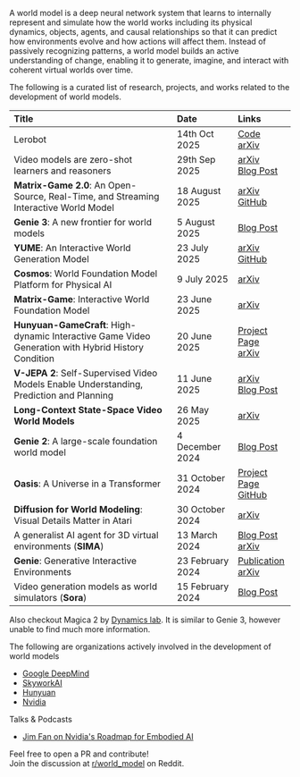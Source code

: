 A world model is a deep neural network system that learns to internally represent and simulate how the world works including its physical dynamics, objects, agents, and causal relationships so that it can predict how environments evolve and how actions will affect them. Instead of passively recognizing patterns, a world model builds an active understanding of change, enabling it to generate, imagine, and interact with coherent virtual worlds over time.

The following is a curated list of research, projects, and works related to the development of world models.

| Title | Date | Links |
| :--- | :--- | :--- |
| Lerobot | 14th Oct 2025 | [Code](https://github.com/huggingface/lerobot)<br>[arXiv](https://arxiv.org/pdf/2510.12403) |
| Video models are zero-shot learners and reasoners | 29th Sep 2025 | [arXiv](https://arxiv.org/pdf/2509.20328)<br>[Blog Post](https://video-zero-shot.github.io/) |
| **Matrix-Game 2.0**: An Open-Source, Real-Time, and Streaming Interactive World Model | 18 August 2025 | [arXiv](https://arxiv.org/pdf/2508.13009)<br>[GitHub](https://github.com/SkyworkAI/Matrix-Game/tree/main/Matrix-Game-2) |
| **Genie 3**: A new frontier for world models | 5 August 2025 | [Blog Post](https://deepmind.google/discover/blog/genie-3-a-new-frontier-for-world-models/) |
| **YUME**: An Interactive World Generation Model | 23 July 2025 | [arXiv](https://arxiv.org/pdf/2507.17744)<br>[GitHub](https://github.com/stdstu12/YUME) |
| **Cosmos**: World Foundation Model Platform for Physical AI | 9 July 2025 | [arXiv](https://arxiv.org/pdf/2501.03575) |
| **Matrix-Game**: Interactive World Foundation Model | 23 June 2025 | [arXiv](https://arxiv.org/pdf/2506.18701) |
| **Hunyuan-GameCraft**: High-dynamic Interactive Game Video Generation with Hybrid History Condition | 20 June 2025 | [Project Page](https://hunyuan-gamecraft.github.io/)<br>[arXiv](https://arxiv.org/pdf/2506.17201) |
| **V-JEPA 2**: Self-Supervised Video Models Enable Understanding, Prediction and Planning | 11 June 2025 | [arXiv](https://arxiv.org/pdf/2506.09985)<br>[Blog Post](https://ai.meta.com/vjepa/) |
| **Long-Context State-Space Video World Models** | 26 May 2025 | [arXiv](https://arxiv.org/pdf/2505.20171) |
| **Genie 2**: A large-scale foundation world model | 4 December 2024 | [Blog Post](https://deepmind.google/discover/blog/genie-2-a-large-scale-foundation-world-model/) |
| **Oasis**: A Universe in a Transformer | 31 October 2024 | [Project Page](https://oasis-model.github.io/)<br>[GitHub](https://github.com/etched-ai/open-oasis) |
| **Diffusion for World Modeling**: Visual Details Matter in Atari | 30 October 2024 | [arXiv](https://arxiv.org/pdf/2405.12399) |
| A generalist AI agent for 3D virtual environments (**SIMA**) | 13 March 2024 | [Blog Post](https://deepmind.google/discover/blog/sima-generalist-ai-agent-for-3d-virtual-environments/)<br>[arXiv](https://arxiv.org/pdf/2404.10179) |
| **Genie**: Generative Interactive Environments | 23 February 2024 | [Publication](https://deepmind.google/research/publications/60474/)<br>[arXiv](https://arxiv.org/pdf/2402.15391) |
| Video generation models as world simulators (**Sora**) | 15 February 2024 | [Blog Post](https://openai.com/index/video-generation-models-as-world-simulators/) |

Also checkout Magica 2 by [Dynamics lab](https://blog.dynamicslab.ai/).  It is similar to Genie 3, however unable to find much more information.

The following are organizations actively involved in the development of world models
- [Google DeepMind](https://deepmind.google/discover/blog/genie-3-a-new-frontier-for-world-models/)
- [SkyworkAI](https://github.com/SkyworkAI/Matrix-Game)
- [Hunyuan](https://hunyuan-gamecraft.github.io/)
- [Nvidia](https://github.com/nvidia-cosmos)

Talks & Podcasts
- [Jim Fan on Nvidia's Roadmap for Embodied AI](https://youtu.be/_2NijXqBESI?si=Kg0xZbLBts_VKUkT)


Feel free to open a PR and contribute!  
Join the discussion at [r/world_model](https://www.reddit.com/r/world_model/) on Reddit.

